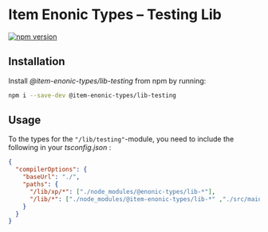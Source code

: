 # Item Enonic Types – Testing Lib

[![npm version](https://badge.fury.io/js/@item-enonic-types%2Flib-testing.svg)](https://badge.fury.io/js/@item-enonic-types%2Flib-testing)

## Installation

Install *@item-enonic-types/lib-testing* from npm by running:

```bash
npm i --save-dev @item-enonic-types/lib-testing
```

## Usage

To the types for the `"/lib/testing"`-module, you need to include the following in your *tsconfig.json* :

```json
{
  "compilerOptions": {
    "baseUrl": "./",
    "paths": {
      "/lib/xp/*": ["./node_modules/@enonic-types/lib-*"],
      "/lib/*": ["./node_modules/@item-enonic-types/lib-*" ,"./src/main/resources/lib/*"]
    }
  }
}
```